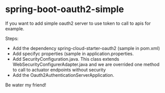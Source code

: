 # spring-boot-oauth2-simple

If you want to add simple oauth2 server to use token to call to apis for example.

Steps:

- Add the dependency spring-cloud-starter-oauth2 (sample in pom.xml)
- Add specifyc properties (sample in application.properties.
- Add SecurityConfiguration.java. This class extends WebSecurityConfigurerAdapter.java and we are overrided one method to call to actuator endpoints without security
- Add the Oauth2AuthenticationServerApplication.

Be water my friend!
